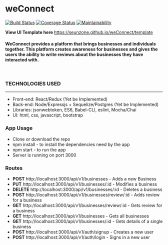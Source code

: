 # weConnect
[![Build Status](https://travis-ci.org/seunzone/weConnect.svg?branch=develop)](https://travis-ci.org/seunzone/weConnect) [![Coverage Status](https://coveralls.io/repos/github/seunzone/weConnect/badge.svg?branch=develop)](https://coveralls.io/github/seunzone/weConnect) [![Maintainability](https://api.codeclimate.com/v1/badges/a5a45a1da4b3a7209757/maintainability)](https://codeclimate.com/github/seunzone/weConnect/maintainability)


<b>View UI Template here </b>https://seunzone.github.io/weConnect/template
<h4>WeConnect provides a platform that brings businesses and individuals together. This platform creates awareness for businesses and gives the users the ability to write reviews about the businesses they have interacted with.</h4>
<br>

<h3>TECHNOLOGIES USED</h3>
<hr>
<ul>
  <li>Front-end: React/Redux (Yet be Implemented)</li>
  <li>Back-end: Node/Expressjs + Sequelize/Postgres (Yet be Implemented)</li>
  <li>Libraries: jsonwebtoken, ES6, Babel-CLI, eslint, Mocha/Chai</li>
  <li>UI: html, css, javascript, bootstrap</li>
</ul>

<h3>App Usage</h3>
<ul>
    <li>Clone or download the repo</li>
    <li>npm install - to install the dependencies need by the app</li>
    <li>npm start - to run the app</li>
    <li>Server is running on port 3000</li>
</ul>

### Routes
- **POST** http://localhost:3000/api/v1/businesses - Adds a new Business
- **PUT** http://localhost:3000/api/v1/businesses/:id - Modifies a business
- **DELETE** http://localhost:3000/api/v1/businesses/:id - Deletes a business
- **POST** http://localhost:3000/api/v1/businesses/review/:id - Adds review for a business
- **GET** http://localhost:3000/api/v1/businesses/review/:id - Gets review for a business
- **GET** http://localhost:3000/api/v1/businesses - Gets all businesses
- **GET** http://localhost:3000/api/v1/businesses/:id - Gets details of a single business
- **POST** http://localhost:3000/api/v1/auth/signup - Creates a new user
- **POST** http://localhost:3000/api/v1/auth/login - Signs in a new user
